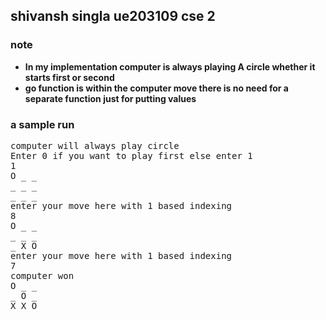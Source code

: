 ## shivansh singla ue203109 cse 2
### note
<ul>
  <li> <b>In my implementation computer is always playing A circle whether it starts first or second</b>

  <li> <b>go function is within the computer move there is no need for a separate function just for putting values</b> 
</ul>

### a sample run
<pre>
computer will always play circle
Enter 0 if you want to play first else enter 1
1
O _ _ 
_ _ _ 
_ _ _ 
enter your move here with 1 based indexing
8
O _ _ 
_ _ _ 
_ X O 
enter your move here with 1 based indexing
7
computer won
O _ _ 
_ O _ 
X X O 
</pre>
